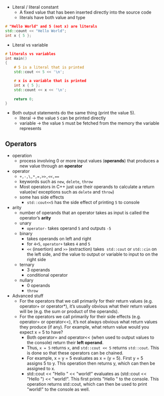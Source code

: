 - Literal / literal constant
	- A fixed value that has been inserted directly into the source code
	- literals have both value and type
```cpp
# "Hello World" and 5 (not x) are literals
std::count << "Hello World";
int x { 5 };
```

- Literal vs variable
```cpp
# literals vs variables
int main()
{
	# 5 is a literal that is printed
	std::cout << 5 << '\n';

	# x is a variable that is printed
	int x { 5 };
	std::count << x << '\n';
	
	return 0;
}
```
- Both output statements do the same thing (print the value 5). 
	- literal -> the value `5` can be printed directly
	- variable -> the value `5` must be fetched from the memory the variable represents

## Operators
- operation
	- process involving 0 or more input values (**operands**) that produces a new value through an **operator**
- operator
	- `+,-,\,*,=,>>,<<,==`
	- keywords such as `new`, `delete`, `throw`
	- Most operators in C++ just use their operands to calculate a return value(w/ exceptions such as `delete` and `throw`)
	- some has side effects
		- `std::cout<<5` has the side effect of printing `5` to console
- arity
	- number of operands that an operator takes as input is called the operator’s **arity**
	- unary
		- `operator-` takes operand `5` and outputs `-5`
	- binary
		- takes operands on left and right
		- for `4+5`, `operator+` takes `4` and `5`
		- `<<` (insertion) and `>>` (extraction) takes  `std::cout` or `std::cin` on the left side, and the value to output or variable to input to on the right side
	- ternary
		-  3 operands
		- conditional operator
	- nullary
		- 0 operands
		- `throw`
- Advanced stuff
	- For the operators that we call primarily for their return values (e.g. operator+ or operator*), it’s usually obvious what their return values will be (e.g. the sum or product of the operands).
	- For the operators we call primarily for their side effects (e.g. operator= or operator<<), it’s not always obvious what return values they produce (if any). For example, what return value would you expect x = 5 to have?
		- Both operator= and operator<< (when used to output values to the console) return their **left operand**. 
		- Thus, `x = 5` returns `x`, and `std::cout << 5` returns `std::cout`. This is done so that these operators can be chained.
		- For example, x = y = 5 evaluates as x = (y = 5). First y = 5 assigns 5 to y. This operation then returns y, which can then be assigned to x.
		- std::cout << "Hello " << "world!" evaluates as (std::cout << "Hello ") << "world!". This first prints "Hello " to the console. This operation returns std::cout, which can then be used to print "world!" to the console as well.